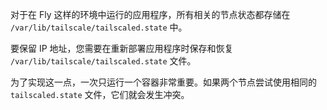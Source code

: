 对于在 Fly 这样的环境中运行的应用程序，所有相关的节点状态都存储在 `/var/lib/tailscale/tailscaled.state` 中。

要保留 IP 地址，您需要在重新部署应用程序时保存和恢复 `/var/lib/tailscale/tailscaled.state` 文件。

为了实现这一点，一次只运行一个容器非常重要。如果两个节点尝试使用相同的 `tailscaled.state` 文件，它们就会发生冲突。
